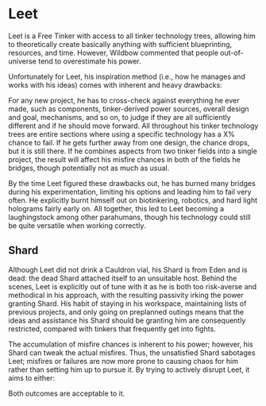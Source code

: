 # Leet
Leet is a Free Tinker with access to all tinker technology trees, allowing him to theoretically create basically anything with sufficient blueprinting, resources, and time. However, Wildbow commented that people out-of-universe tend to overestimate his power.

Unfortunately for Leet, his inspiration method (i.e., how he manages and works with his ideas) comes with inherent and heavy drawbacks:

For any new project, he has to cross-check against everything he ever made, such as components, tinker-derived power sources, overall design and goal, mechanisms, and so on, to judge if they are all sufficiently different and if he should move forward. All throughout his tinker technology trees are entire sections where using a specific technology has a X% chance to fail. If he gets further away from one design, the chance drops, but it is still there. If he combines aspects from two tinker fields into a single project, the result will affect his misfire chances in both of the fields he bridges, though potentially not as much as usual.

By the time Leet figured these drawbacks out, he has burned many bridges during his experimentation, limiting his options and leading him to fail very often. He explicitly burnt himself out on biotinkering, robotics, and hard light holograms fairly early on. All together, this led to Leet becoming a laughingstock among other parahumans, though his technology could still be quite versatile when working correctly.

## Shard
Although Leet did not drink a Cauldron vial, his Shard is from Eden and is dead: the dead Shard attached itself to an unsuitable host. Behind the scenes, Leet is explicitly out of tune with it as he is both too risk-averse and methodical in his approach, with the resulting passivity irking the power granting Shard. His habit of staying in his workspace, maintaining lists of previous projects, and only going on preplanned outings means that the ideas and assistance his Shard should be granting him are consequently restricted, compared with tinkers that frequently get into fights.

The accumulation of misfire chances is inherent to his power; however, his Shard can tweak the actual misfires. Thus, the unsatisfied Shard sabotages Leet; misfires or failures are now more prone to causing chaos for him rather than setting him up to pursue it. By trying to actively disrupt Leet, it aims to either:

Both outcomes are acceptable to it.
